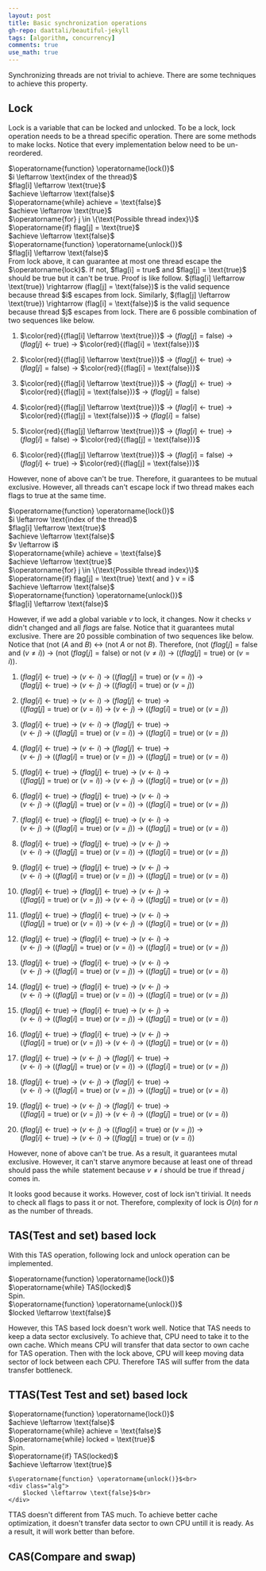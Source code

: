 ```yaml
---
layout: post
title: Basic synchronization operations
gh-repo: daattali/beautiful-jekyll
tags: [algorithm, concurrency]
comments: true
use_math: true
---
```


Synchronizing threads are not trivial to achieve.
There are some techniques to achieve this property.

## Lock
Lock is a variable that can be locked and unlocked.
To be a lock, lock operation needs to be a thread specific operation.
There are some methods to make locks.
Notice that every implementation below need to be un-reordered.

<div class="alg">
    $\operatorname{function} \operatorname{lock()}$<br>
    <div class="alg">
        $i \leftarrow \text{index of the thread}$<br>
        $flag[i] \leftarrow \text{true}$<br>
        $achieve \leftarrow \text{false}$<br>
        $\operatorname{while} achieve = \text{false}$<br>
        <div class="alg">
            $achieve \leftarrow \text{true}$<br>
            $\operatorname{for} j \in \{\text{Possible thread index}\}$<br>
            <div class="alg">
                $\operatorname{if} flag[j] = \text{true}$
                <div class="alg">
                    $achieve \leftarrow \text{false}$
                </div>
            </div>
        </div>
    </div>
    $\operatorname{function} \operatorname{unlock()}$<br>
    <div class="alg">
        $flag[i] \leftarrow \text{false}$<br>
    </div>
</div>
From lock above, it can guarantee at most one thread escape the $\operatorname{lock}$.
If not, $flag[i] = true$ and $flag[j] = \text{true}$ should be true but it can't be true.
Proof is like follow.
$(flag[i] \leftarrow \text{true}) \rightarrow (flag[j] = \text{false})$ is the valid sequence because thread $i$ escapes from lock.
Similarly, $(flag[j] \leftarrow \text{true}) \rightarrow (flag[i] = \text{false})$ is the valid sequence because thread $j$ escapes from lock.
There are 6 possible combination of two sequences like below.

1. $\color{red}{(flag[i] \leftarrow \text{true})}$ $\rightarrow$ 
$(flag[j] = \text{false})$ $\rightarrow$ 
$(flag[j] \leftarrow \text{true})$ $\rightarrow$ 
$\color{red}{(flag[i] = \text{false})}$

2. $\color{red}{(flag[i] \leftarrow \text{true})}$ $\rightarrow$ 
$(flag[j] \leftarrow \text{true})$ $\rightarrow$ 
$(flag[j] = \text{false})$ $\rightarrow$ 
$\color{red}{(flag[i] = \text{false})}$

3. $\color{red}{(flag[i] \leftarrow \text{true})}$ $\rightarrow$
$(flag[j] \leftarrow \text{true})$ $\rightarrow$ 
$\color{red}{(flag[i] = \text{false})}$ $\rightarrow$ 
$(flag[j] = \text{false})$

4. $\color{red}{(flag[j] \leftarrow \text{true})}$ $\rightarrow$ 
$(flag[i] \leftarrow \text{true})$ $\rightarrow$ 
$\color{red}{(flag[j] = \text{false})}$ $\rightarrow$ 
$(flag[i] = \text{false})$

5. $\color{red}{(flag[j] \leftarrow \text{true})}$ $\rightarrow$ 
$(flag[i] \leftarrow \text{true})$ $\rightarrow$ 
$(flag[i] = \text{false})$ $\rightarrow$ 
$\color{red}{(flag[j] = \text{false})}$

6. $\color{red}{(flag[j] \leftarrow \text{true})}$ $\rightarrow$ 
$(flag[i] = \text{false})$ $\rightarrow$ 
$(flag[i] \leftarrow \text{true})$ $\rightarrow$ 
$\color{red}{(flag[j] = \text{false})}$

However, none of above can't be true.
Therefore, it guarantees to be mutual exclusive.
However, all threads can't escape lock if two thread makes each flags to $\text{true}$ at the same time.

<div class="alg">
    $\operatorname{function} \operatorname{lock()}$<br>
    <div class="alg">
        $i \leftarrow \text{index of the thread}$<br>
        $flag[i] \leftarrow \text{true}$<br>
        $achieve \leftarrow \text{false}$<br>
        $v \leftarrow i$<br>
        $\operatorname{while} achieve = \text{false}$<br>
        <div class="alg">
            $achieve \leftarrow \text{true}$<br>
            $\operatorname{for} j \in \{\text{Possible thread index}\}$<br>
            <div class="alg">
                $\operatorname{if} flag[j] = \text{true} \text{ and } v = i$
                <div class="alg">
                    $achieve \leftarrow \text{false}$
                </div>
            </div>
        </div>
    </div>
    $\operatorname{function} \operatorname{unlock()}$<br>
    <div class="alg">
        $flag[i] \leftarrow \text{false}$<br>
    </div>
</div>

However, if we add a global variable $v$ to lock, it changes.
Now it checks $v$ didn't changed and all $flag$s are $\text{false}$.
Notice that it guarantees mutal exclusive.
There are 20 possible combination of two sequences like below.
Notice that $(\text{not } (A \text{ and } B)$ $\leftrightarrow$ $(\text{not } A \text{ or } \text{not } B)$.
Therefore, $(\text{not } (flag[j] = \text{false} \text{ and } (v \neq i))$ $\rightarrow$
$(\text{not } (flag[j] = \text{false}) \text{ or } \text{not } (v \neq i))$ $\rightarrow$
$((flag[j] = \text{true}) \text{ or } (v = i))$.

1. $(flag[i] \leftarrow \text{true})$ $\rightarrow$
$(v \leftarrow i)$ $\rightarrow$
$((flag[j] = \text{true}) \text{ or } (v = i))$ $\rightarrow$<br>
$(flag[j] \leftarrow \text{true})$ $\rightarrow$
$(v \leftarrow j)$ $\rightarrow$
$((flag[i] = \text{true}) \text{ or } (v = j))$ 

2. $(flag[i] \leftarrow \text{true})$ $\rightarrow$
$(v \leftarrow i)$ $\rightarrow$
$(flag[j] \leftarrow \text{true})$ $\rightarrow$<br>
$((flag[j] = \text{true}) \text{ or } (v = i))$ $\rightarrow$
$(v \leftarrow j)$ $\rightarrow$
$((flag[i] = \text{true}) \text{ or } (v = j))$ 

3. $(flag[i] \leftarrow \text{true})$ $\rightarrow$
$(v \leftarrow i)$ $\rightarrow$
$(flag[j] \leftarrow \text{true})$ $\rightarrow$<br>
$(v \leftarrow j)$ $\rightarrow$
$((flag[j] = \text{true}) \text{ or } (v = i))$ $\rightarrow$
$((flag[i] = \text{true}) \text{ or } (v = j))$ 

4. $(flag[i] \leftarrow \text{true})$ $\rightarrow$
$(v \leftarrow i)$ $\rightarrow$
$(flag[j] \leftarrow \text{true})$ $\rightarrow$<br>
$(v \leftarrow j)$ $\rightarrow$
$((flag[i] = \text{true}) \text{ or } (v = j))$ $\rightarrow$
$((flag[j] = \text{true}) \text{ or } (v = i))$ 

5. $(flag[i] \leftarrow \text{true})$ $\rightarrow$
$(flag[j] \leftarrow \text{true})$ $\rightarrow$
$(v \leftarrow i)$ $\rightarrow$<br>
$((flag[j] = \text{true}) \text{ or } (v = i))$ $\rightarrow$
$(v \leftarrow j)$ $\rightarrow$
$((flag[i] = \text{true}) \text{ or } (v = j))$ 

6. $(flag[i] \leftarrow \text{true})$ $\rightarrow$
$(flag[j] \leftarrow \text{true})$ $\rightarrow$
$(v \leftarrow i)$ $\rightarrow$<br>
$(v \leftarrow j)$ $\rightarrow$
$((flag[j] = \text{true}) \text{ or } (v = i))$ $\rightarrow$
$((flag[i] = \text{true}) \text{ or } (v = j))$ 

7. $(flag[i] \leftarrow \text{true})$ $\rightarrow$
$(flag[j] \leftarrow \text{true})$ $\rightarrow$
$(v \leftarrow i)$ $\rightarrow$<br>
$(v \leftarrow j)$ $\rightarrow$
$((flag[i] = \text{true}) \text{ or } (v = j))$ $\rightarrow$
$((flag[j] = \text{true}) \text{ or } (v = i))$ 

8. $(flag[i] \leftarrow \text{true})$ $\rightarrow$
$(flag[j] \leftarrow \text{true})$ $\rightarrow$
$(v \leftarrow j)$ $\rightarrow$<br>
$(v \leftarrow i)$ $\rightarrow$
$((flag[j] = \text{true}) \text{ or } (v = i))$ $\rightarrow$
$((flag[i] = \text{true}) \text{ or } (v = j))$ 

9. $(flag[i] \leftarrow \text{true})$ $\rightarrow$
$(flag[j] \leftarrow \text{true})$ $\rightarrow$
$(v \leftarrow j)$ $\rightarrow$<br>
$(v \leftarrow i)$ $\rightarrow$
$((flag[i] = \text{true}) \text{ or } (v = j))$ $\rightarrow$
$((flag[j] = \text{true}) \text{ or } (v = i))$ 

10. $(flag[i] \leftarrow \text{true})$ $\rightarrow$
$(flag[j] \leftarrow \text{true})$ $\rightarrow$
$(v \leftarrow j)$ $\rightarrow$<br>
$((flag[i] = \text{true}) \text{ or } (v = j))$ $\rightarrow$
$(v \leftarrow i)$ $\rightarrow$
$((flag[j] = \text{true}) \text{ or } (v = i))$ 

11. $(flag[j] \leftarrow \text{true})$ $\rightarrow$
$(flag[i] \leftarrow \text{true})$ $\rightarrow$
$(v \leftarrow i)$ $\rightarrow$<br>
$((flag[j] = \text{true}) \text{ or } (v = i))$ $\rightarrow$
$(v \leftarrow j)$ $\rightarrow$
$((flag[i] = \text{true}) \text{ or } (v = j))$ 

12. $(flag[j] \leftarrow \text{true})$ $\rightarrow$
$(flag[i] \leftarrow \text{true})$ $\rightarrow$
$(v \leftarrow i)$ $\rightarrow$<br>
$(v \leftarrow j)$ $\rightarrow$
$((flag[j] = \text{true}) \text{ or } (v = i))$ $\rightarrow$
$((flag[i] = \text{true}) \text{ or } (v = j))$ 

13. $(flag[j] \leftarrow \text{true})$ $\rightarrow$
$(flag[i] \leftarrow \text{true})$ $\rightarrow$
$(v \leftarrow i)$ $\rightarrow$<br>
$(v \leftarrow j)$ $\rightarrow$
$((flag[i] = \text{true}) \text{ or } (v = j))$ $\rightarrow$
$((flag[j] = \text{true}) \text{ or } (v = i))$ 

14. $(flag[j] \leftarrow \text{true})$ $\rightarrow$
$(flag[i] \leftarrow \text{true})$ $\rightarrow$
$(v \leftarrow j)$ $\rightarrow$<br>
$(v \leftarrow i)$ $\rightarrow$
$((flag[j] = \text{true}) \text{ or } (v = i))$ $\rightarrow$
$((flag[i] = \text{true}) \text{ or } (v = j))$ 

15. $(flag[j] \leftarrow \text{true})$ $\rightarrow$
$(flag[i] \leftarrow \text{true})$ $\rightarrow$
$(v \leftarrow j)$ $\rightarrow$<br>
$(v \leftarrow i)$ $\rightarrow$
$((flag[i] = \text{true}) \text{ or } (v = j))$ $\rightarrow$
$((flag[j] = \text{true}) \text{ or } (v = i))$ 

16. $(flag[j] \leftarrow \text{true})$ $\rightarrow$
$(flag[i] \leftarrow \text{true})$ $\rightarrow$
$(v \leftarrow j)$ $\rightarrow$<br>
$((flag[i] = \text{true}) \text{ or } (v = j))$ $\rightarrow$
$(v \leftarrow i)$ $\rightarrow$
$((flag[j] = \text{true}) \text{ or } (v = i))$ 

17. $(flag[j] \leftarrow \text{true})$ $\rightarrow$
$(v \leftarrow j)$ $\rightarrow$
$(flag[i] \leftarrow \text{true})$ $\rightarrow$<br>
$(v \leftarrow i)$ $\rightarrow$
$((flag[j] = \text{true}) \text{ or } (v = i))$ $\rightarrow$
$((flag[i] = \text{true}) \text{ or } (v = j))$ 

18. $(flag[j] \leftarrow \text{true})$ $\rightarrow$
$(v \leftarrow j)$ $\rightarrow$
$(flag[i] \leftarrow \text{true})$ $\rightarrow$<br>
$(v \leftarrow i)$ $\rightarrow$
$((flag[i] = \text{true}) \text{ or } (v = j))$ $\rightarrow$
$((flag[j] = \text{true}) \text{ or } (v = i))$ 

19. $(flag[j] \leftarrow \text{true})$ $\rightarrow$
$(v \leftarrow j)$ $\rightarrow$
$(flag[i] \leftarrow \text{true})$ $\rightarrow$<br>
$((flag[i] = \text{true}) \text{ or } (v = j))$ $\rightarrow$
$(v \leftarrow i)$ $\rightarrow$
$((flag[j] = \text{true}) \text{ or } (v = i))$ 

20. $(flag[j] \leftarrow \text{true})$ $\rightarrow$
$(v \leftarrow j)$ $\rightarrow$
$((flag[i] = \text{true}) \text{ or } (v = j))$ $\rightarrow$<br>
$(flag[i] \leftarrow \text{true})$ $\rightarrow$
$(v \leftarrow i)$ $\rightarrow$
$((flag[j] = \text{true}) \text{ or } (v = i))$ 

However, none of above can't be true.
As a result, it guarantees mutal exclusive.
However, it can't starve anymore because at least one of thread should pass the $\operatorname{while}$ statement because $v \neq i$ should be true if thread $j$ comes in.

It looks good because it works.
However, cost of lock isn't tirivial.
It needs to check all flags to pass it or not.
Therefore, complexity of lock is $O(n)$ for $n$ as the number of threads. 

## TAS(Test and set) based lock

With this TAS operation, following lock and unlock operation can be implemented.

<div class="alg">
    $\operatorname{function} \operatorname{lock()}$<br>
    <div class="alg">
        $\operatorname{while} TAS(locked)$<br>
        <div class="alg">
            Spin.<br>
        </div>
    </div>
    $\operatorname{function} \operatorname{unlock()}$<br>
    <div class="alg">
        $locked \leftarrow \text{false}$<br>
    </div>
</div>

However, this TAS based lock doesn't work well.
Notice that TAS needs to keep a data sector exclusively.
To achieve that, CPU need to take it to the own cache.
Which means CPU will transfer that data sector to own cache for TAS operation.
Then with the lock above, CPU will keep moving data sector of lock between each CPU.
Therefore TAS will suffer from the data transfer bottleneck.

## TTAS(Test Test and set) based lock

<div class="alg">
    $\operatorname{function} \operatorname{lock()}$<br>
    <div class="alg">
        $achieve \leftarrow \text{false}$<br>
        $\operatorname{while} achieve = \text{false}$<br>
        <div class="alg">
            $\operatorname{while} locked = \text{true}$<br>
            <div class="alg">
                Spin.<br>
            </div>
            $\operatorname{if} TAS(locked)$<br>
            <div class="alg">
                $achieve \leftarrow \text{true}$
            </div>
        </div>
    </div>

    $\operatorname{function} \operatorname{unlock()}$<br>
    <div class="alg">
        $locked \leftarrow \text{false}$<br>
    </div>
</div>

TTAS doesn't different from TAS much.
To achieve better cache optimization, it doesn't transfer data sector to own CPU untill it is ready.
As a result, it will work better than before.

## CAS(Compare and swap)
